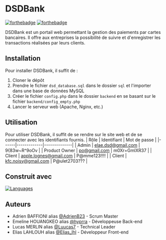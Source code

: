# DSDBank
[![forthebadge](https://forthebadge.com/images/featured/featured-built-with-love.svg)](https://forthebadge.com) [![forthebadge](https://forthebadge.com/images/featured/featured-contains-cat-gifs.svg)](https://forthebadge.com)

DSDBank est un portail web permettant la gestion des paiements par cartes bancaires. Il offre aux entreprises la possibilité de suivre et d'enregistrer les transactions réalisées par leurs clients.


## Installation
Pour installer DSDBank, il suffit de : 
1. Cloner le dépôt
2. Prendre le fichier `dsd_database.sql` dans le dossier `sql` et l'importer dans une base de données MySQL
3. Créer le fichier `config.php` dans le dossier `backend` en se basant sur le fichier `backend/config_empty.php`
4. Lancer le serveur web (Apache, Nginx, etc.)


## Utilisation
Pour utiliser DSDBank, il suffit de se rendre sur le site web et de se connecter avec les identifiants fournis.
| Rôle | Identifiant | Mot de passe |
|------|-------------|--------------|
| Admin | elae.dsd@gmail.com | 9{83w~R^9oOv |
| Product Owner | po@gmail.com | m0Xr=GmlXR37 |
| Client | apple.lognes@gmail.com | P@mme123!!!! |
| Client | kfc.noisy@gmail.com | P@ulet2703??? |


## Construit avec
[![Languages](https://skillicons.dev/icons?i=html,css,php,js,bootstrap)](https://skillicons.dev)


## Auteurs
- Adrien BAFFIONI alias [@AdrienB23](https://github.com/AdrienB23) - Scrum Master
- Emeline HOUANGKEO alias [@hyprra](https://github.com/Hyprra) - Développeuse Back-end
- Lucas MERLIN alias [@Luucas7](https://github.com/Luucas7) - Technical Leader
- Elias LAHLOUH alias [@Elias_lhl](https://github.com/Eliaslhl) - Développeur Front-end